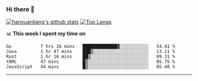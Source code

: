 ### Hi there 👋

<!--
**hanxuanliang/hanxuanliang** is a ✨ _special_ ✨ repository because its `README.md` (this file) appears on your GitHub profile.

Here are some ideas to get you started:

- 🔭 I’m currently working on ...
- 🌱 I’m currently learning ...
- 👯 I’m looking to collaborate on ...
- 🤔 I’m looking for help with ...
- 💬 Ask me about ...
- 📫 How to reach me: ...
- 😄 Pronouns: ...
- ⚡ Fun fact: ...
-->
[![hanxuanliang's github stats](https://github-readme-stats.vercel.app/api?username=hanxuanliang&count_private=true&show_icons=true)](https://github.com/anuraghazra/github-readme-stats)
[![Top Langs](https://github-readme-stats.vercel.app/api/top-langs/?username=hanxuanliang&layout=compact)](https://github.com/anuraghazra/github-readme-stats)

📊 **This week I spent my time on**
<!--START_SECTION:waka-->
```text
Go           7 hrs 26 mins   █████████████▓░░░░░░░░░░░   54.41 % 
Java         1 hr 47 mins    ███▒░░░░░░░░░░░░░░░░░░░░░   13.11 % 
Rust         1 hr 16 mins    ██▒░░░░░░░░░░░░░░░░░░░░░░   09.31 % 
YAML         47 mins         █▒░░░░░░░░░░░░░░░░░░░░░░░   05.75 % 
JavaScript   44 mins         █▒░░░░░░░░░░░░░░░░░░░░░░░   05.40 % 
```
<!--END_SECTION:waka-->

***